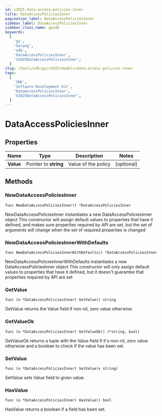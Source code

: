 ```yaml
---
id: v2025-data-access-policies-inner
title: DataAccessPoliciesInner
pagination_label: DataAccessPoliciesInner
sidebar_label: DataAccessPoliciesInner
sidebar_class_name: gosdk
keywords:
  [
    'go',
    'Golang',
    'sdk',
    'DataAccessPoliciesInner',
    'V2025DataAccessPoliciesInner',
  ]
slug: /tools/sdk/go/v2025/models/data-access-policies-inner
tags:
  [
    'SDK',
    'Software Development Kit',
    'DataAccessPoliciesInner',
    'V2025DataAccessPoliciesInner',
  ]
---
```


# DataAccessPoliciesInner

## Properties

| Name      | Type                  | Description         | Notes      |
| --------- | --------------------- | ------------------- | ---------- |
| **Value** | Pointer to **string** | Value of the policy | [optional] |

## Methods

### NewDataAccessPoliciesInner

`func NewDataAccessPoliciesInner() *DataAccessPoliciesInner`

NewDataAccessPoliciesInner instantiates a new DataAccessPoliciesInner object This constructor will assign default values to properties that have it defined, and makes sure properties required by API are set, but the set of arguments will change when the set of required properties is changed

### NewDataAccessPoliciesInnerWithDefaults

`func NewDataAccessPoliciesInnerWithDefaults() *DataAccessPoliciesInner`

NewDataAccessPoliciesInnerWithDefaults instantiates a new DataAccessPoliciesInner object This constructor will only assign default values to properties that have it defined, but it doesn't guarantee that properties required by API are set

### GetValue

`func (o *DataAccessPoliciesInner) GetValue() string`

GetValue returns the Value field if non-nil, zero value otherwise.

### GetValueOk

`func (o *DataAccessPoliciesInner) GetValueOk() (*string, bool)`

GetValueOk returns a tuple with the Value field if it's non-nil, zero value otherwise and a boolean to check if the value has been set.

### SetValue

`func (o *DataAccessPoliciesInner) SetValue(v string)`

SetValue sets Value field to given value.

### HasValue

`func (o *DataAccessPoliciesInner) HasValue() bool`

HasValue returns a boolean if a field has been set.
